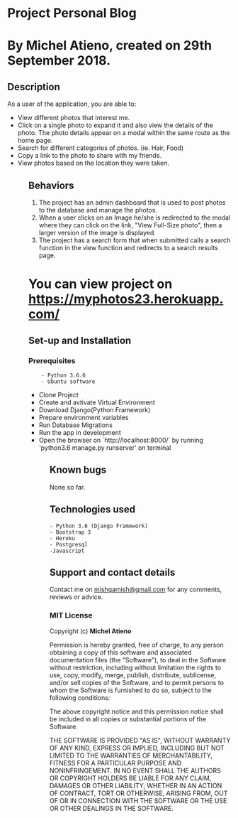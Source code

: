 # Project Personal Blog
# By Michel Atieno, created on 29th September 2018.

## Description
 As a user of the application, you are able to:
<ul>
    <li>View different photos that interest me.</li>
    <li>Click on a single photo to expand it and also view the details of the photo. The photo details appear on a modal within the same route as the home page.</li>
    <li>Search for different categories of photos. (ie. Hair, Food)</li>
    <li>Copy a link to the photo to share with my friends.</li>
    <li>View photos based on the location they were taken.</li>
<ul>

## Behaviors

<ol>
    <li>The project has an admin dashboard that is used to post photos to the database and manage the photos.</li>
    <li>When a user clicks on an Image he/she is redirected to the modal where they can click on the link, "View Full-Size photo", then a larger version of the image is displayed.</li>
    <li>The project has a search form that when submitted calls a search function in the view function and redirects to a search results page.</li>
</ol>

# You can view project on https://myphotos23.herokuapp.com/





## Set-up and Installation
###     Prerequisites
        - Python 3.6.6
        - Ubuntu software

<ul>
    <li>Clone Project</li>
    <li>Create and avtivate Virtual Environment</li>
    <li>Download Django(Python Framework)</li>
    <li> Prepare environment variables</li>
    <li>Run Database Migrations</li>
    <li>Run the app in development</li>
    <li>Open the browser on `http://localhost:8000/` by running 'python3.6 manage.py runserver' on terminal</li>
<ul>            

## Known bugs
None so far.

## Technologies used
    - Python 3.6 (Django Framework)
    - Bootstrap 3
    - Heroku
    - Postgresql
    -Javascript


## Support and contact details
Contact me on mishqamish@gmail.com for any comments, reviews or advice.

### MIT License
Copyright (c) **Michel Atieno**

Permission is hereby granted, free of charge, to any person obtaining a copy of this software and associated documentation files (the "Software"), to deal in the Software without restriction, including without limitation the rights to use, copy, modify, merge, publish, distribute, sublicense, and/or sell copies of the Software, and to permit persons to whom the Software is furnished to do so, subject to the following conditions:

The above copyright notice and this permission notice shall be included in all copies or substantial portions of the Software.

THE SOFTWARE IS PROVIDED "AS IS", WITHOUT WARRANTY OF ANY KIND, EXPRESS OR IMPLIED, INCLUDING BUT NOT LIMITED TO THE WARRANTIES OF MERCHANTABILITY, FITNESS FOR A PARTICULAR PURPOSE AND NONINFRINGEMENT. IN NO EVENT SHALL THE AUTHORS OR COPYRIGHT HOLDERS BE LIABLE FOR ANY CLAIM, DAMAGES OR OTHER LIABILITY, WHETHER IN AN ACTION OF CONTRACT, TORT OR OTHERWISE, ARISING FROM, OUT OF OR IN CONNECTION WITH THE SOFTWARE OR THE USE OR OTHER DEALINGS IN THE SOFTWARE.
